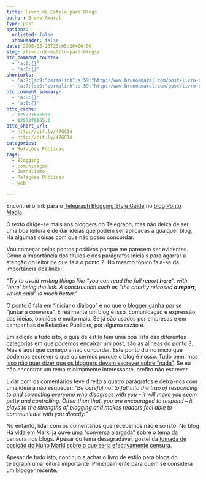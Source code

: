 ```yaml
---
title: Livro de Estilo para Blogs
author: Bruno Amaral
type: post
options:
  unlisted: false
  showHeader: false
date: 2006-05-23T23:05:26+00:00
slug: /livro-de-estilo-para-blogs/
btc_comment_counts:
  - 'a:0:{}'
  - 'a:0:{}'
shorturls:
  - 'a:7:{s:9:"permalink";s:59:"http://www.brunoamaral.com/post/livro-de-estilo-para-blogs/";s:7:"tinyurl";s:25:"http://tinyurl.com/cszudp";s:4:"isgd";s:17:"http://is.gd/pJri";s:5:"bitly";s:19:"http://bit.ly/mUMId";s:5:"snipr";s:22:"http://snipr.com/evrk2";s:5:"snurl";s:22:"http://snurl.com/evrk2";s:7:"snipurl";s:24:"http://snipurl.com/evrk2";}'
  - 'a:7:{s:9:"permalink";s:59:"http://www.brunoamaral.com/post/livro-de-estilo-para-blogs/";s:7:"tinyurl";s:25:"http://tinyurl.com/cszudp";s:4:"isgd";s:17:"http://is.gd/pJri";s:5:"bitly";s:19:"http://bit.ly/mUMId";s:5:"snipr";s:22:"http://snipr.com/evrk2";s:5:"snurl";s:22:"http://snurl.com/evrk2";s:7:"snipurl";s:24:"http://snipurl.com/evrk2";}'
btc_comment_summary:
  - 'a:0:{}'
  - 'a:0:{}'
bttc_cache:
  - 1257278065:0
  - 1257278065:0
bttc_short_url:
  - http://bit.ly/47GC1d
  - http://bit.ly/47GC1d
categories:
  - Relações Públicas
tags:
  - Blogging
  - comunicação
  - Jornalismo
  - Relações Públicas
  - web

---
```

Encontrei o link para o [Telegraph Blogging Style Guide][1] no [blog Ponto Media][2].

O texto dirige-se mais aos bloggers do Telegraph, mas não deixa de ser uma boa leitura e de dar ideias que podem ser aplicadas a qualquer blog. Há algumas coisas com que não posso concordar.<!--more-->

Vou começar pelos pontos positivos porque me parecem ser evidentes. Como a importância dos titulos e dos parágrafos iniciais para agarrar a atenção do leitor de que fala o ponto 2. No mesmo tópico fala-se da importância dos links:
  
_&#8220;Try to avoid writing things like &#8220;you can read the full report **<span class="u">here</span>**&#8220;, with &#8216;here&#8217; being the link. A construction such as &#8220;the charity released <span class="u"><strong>a report</strong></span>, which said&#8221; is much better.&#8221;_

O ponto 6 fala em &#8220;iniciar o diálogo&#8221; e no que o blogger ganha por se &#8220;juntar à conversa&#8221;. E realmente um blog é isso, comunicação e expressão das ideias, opiniões e muito mais. Se já são usados por empresas e em campanhas de Relações Públicas, por alguma razão é.

Em adição a tudo isto, o guia de estilo tem uma boa lista das diferentes categorias em que podemos encaixar um post, são as alíneas do ponto 3. Mas é aqui que começo a não concordar. Este ponto diz no inicio que podemos escrever o que quisermos porque o blog é nosso. Tudo bem, mas [isso não quer dizer que os bloggers devam escrever sobre &#8220;nada&#8221;][3]. Se eu não encontrar um tema minimamente interessante, prefiro não escrever.

Lidar com os comentários teve direito a quatro parágrafos e deixa-nos com uma ideia a não esquecer: _&#8220;Be careful not to fall into the trap of responding to and correcting everyone who disagrees with you &#8211; it will make you seem petty and controlling. Other than that, you are encouraged to respond &#8211; it plays to the strengths of blogging and makes readers feel able to communicate with you directly.&#8221;_

No entanto, lidar com os comentários que recebemos não é só isto. No blog Há vida em Markl ja ouve uma &#8220;conversa alargada&#8221; sobre o tema da censura nos blogs. Apesar do tema desagradável, gostei da [tomada de posição do Nuno Markl sobre o que seria efectivamente censura][4].

Apesar de tudo isto, continuo a achar o livro de estilo para blogs do telegraph uma leitura importante. Principalmente para quem se considera um blogger recente.

 [1]: http://blogs.telegraph.co.uk/upload/may06/styleguide.htm "Telegraph blogging style guide"
 [2]: http://www.ciberjornalismo.com/pontomedia/ "Ponto Media, escrito por António Granado"
 [3]: http://ars.userfriendly.org/cartoons/?id=20060303&mode=classic "blog ear wax"
 [4]: http://www.havidaemmarkl.com/2005/12/censura-no-bem-isto-senhores.html "Há vida em Markl - Censura não é bem isto, senhores"